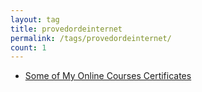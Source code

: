 ```yaml
---
layout: tag
title: provedordeinternet
permalink: /tags/provedordeinternet/
count: 1
---
```


- [Some of My Online Courses Certificates](https://samirpaulb.github.io/blog-jekyll/posts/some-of-my-online-courses-certificates/)
